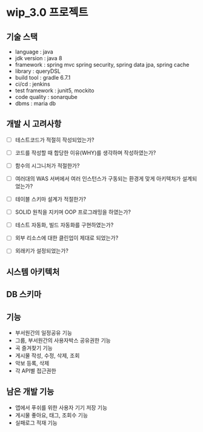 # wip_3.0 프로젝트



기술 스택
---------------------
+ language : java
+ jdk version : java 8
+ framework : spring mvc spring security, spring data jpa, spring cache
+ library : queryDSL
+ build tool : gradle 6.7.1
+ ci/cd : jenkins
+ test framework : junit5, mockito
+ code quality : sonarqube
+ dbms : maria db


개발 시 고려사항
---------------------
- [ ] 테스트코드가 적절히 작성되었는가?
- [ ] 코드를 작성할 때 합당한 이유(WHY)를 생각하며 작성하였는가?
- [ ] 함수의 시그니처가 적절한가?
- [ ] 여러대의 WAS 서버에서 여러 인스턴스가 구동되는 환경게 맞게 아키텍처가 설계되었는가?
- [ ] 테이블 스키마 설계가 적절한가?
- [ ] SOLID 원칙을 지키며 OOP 프로그래밍을 하였는가?
- [ ] 테스트 자동화, 빌드 자동화를 구현하였는가?
- [ ] 외부 리소스에 대한 클린업이 제대로 되었는가?
- [ ] 외래키가 설정되었는가?


시스템 아키텍처 
---------------------



DB 스키마
---------------------



기능
---------------------
+ 부서원간의 일정공유 기능
+ 그룹, 부서원간의 사용자박스 공유권한 기능
+ 곡 즐겨찾기 기능 
+ 게시물 작성, 수정, 삭제, 조회
+ 악보 등록, 삭제
+ 각 API별 접근권한


남은 개발 기능
--------------------
+ 앱에서 푸쉬를 위한 사용자 기기 저장 기능
+ 게시물 좋아요, 태그, 조회수 기능
+ 실패로그 적재 기능

